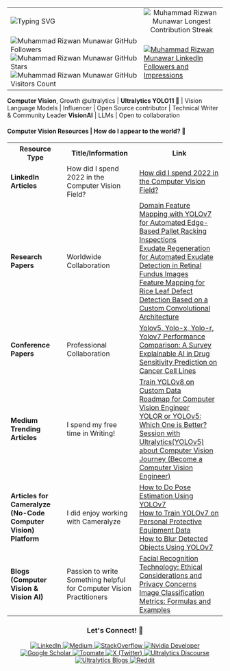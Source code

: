 <table>
  <tr>
    <td>
      <img src="https://readme-typing-svg.herokuapp.com?font=Fira+Code&weight=500&size=20&duration=2500&pause=1000&color=111F68&width=435&lines=Computer+Vision+Engineer;Open+Source+Contributor;Ultralytics+YOLO11;Always+Learning;Technical+Writer;Vision+Language+Models;Influencer;Community+Builder;Love+Engaging+with+Community;VisionAI+Consultant!" alt="Typing SVG"/>
    </td>
    <td colspan="2" align="center">
      <img src="https://streak-stats.demolab.com?user=RizwanMunawar&theme=github-compact&hide_border=true&background=FFFFFF" alt="Muhammad Rizwan Munawar Longest Contribution Streak"/>
    </td>
  </tr>
  <tr>
      <td>
        <img src="https://img.shields.io/github/followers/RizwanMunawar?label=Followers&style=social" alt="Muhammad Rizwan Munawar GitHub Followers"/>
        <img src="https://img.shields.io/github/stars/RizwanMunawar?label=Stars&style=social" alt="Muhammad Rizwan Munawar GitHub Stars"/>
        <img src="https://komarev.com/ghpvc/?username=RizwanMunawar&label=Visitors&color=brightgreen" alt="Muhammad Rizwan Munawar GitHub Visitors Count"/>
      </td>
    <td>
      <a href="https://www.linkedin.com/in/muhammadrizwanmunawar" target="_blank"><img src="https://img.shields.io/badge/LinkedIn-42K_Followers_10M+_Impressions-blue?style=for-the-badge" alt="Muhammad Rizwan Munawar LinkedIn Followers and Impressions"/></a>
    </td>
  </tr>
</table>

**Computer Vision**, Growth @ultralytics | **Ultralytics YOLO11 🚀** | Vision Language Models | Influencer | Open Source contributor | Technical Writer & Community Leader **VisionAI** | LLMs | Open to collaboration

<h4>Computer Vision Resources | How do I appear to the world? 🚀</h4> 
<table>
    <tr>
        <th>Resource Type</th>
        <th>Title/Information</th>
        <th>Link</th>
    </tr>
    <tr>
        <td><b>LinkedIn Articles</b></td>
        <td>How did I spend 2022 in the Computer Vision Field?</td>
        <td><a href="https://www.linkedin.com/pulse/how-did-i-spend-2022-computer-vision-field-muhammad-rizwan-munawar">How did I spend 2022 in the Computer Vision Field?</td>
    </tr>
    <tr>
        <td><b>Research Papers</b></td>
      <td>Worldwide Collaboration</td>
        <td>
         <a href="https://www.mdpi.com/1424-8220/22/18/6927">Domain Feature Mapping with YOLOv7 for Automated Edge-Based Pallet Racking Inspections</a><br/>
         <a href="https://ieeexplore.ieee.org/document/9885192">Exudate Regeneration for Automated Exudate Detection in Retinal Fundus Images</a><br/>
         <a href="https://www.mdpi.com/2304-8158/11/23/3914">Feature Mapping for Rice Leaf Defect Detection Based on a Custom Convolutional Architecture</a>
        </td>
    </tr>
    <tr>
        <td><b>Conference Papers</b></td>
        <td>Professional Collaboration</td>
        <td>
         <a href="https://aircconline.com/csit/papers/vol12/csit121602.pdf">Yolov5, Yolo-x, Yolo-r, Yolov7 Performance Comparison: A Survey</a><br/>
         <a href="https://ieeexplore.ieee.org/document/9922931">Explainable AI in Drug Sensitivity Prediction on Cancer Cell Lines</a><br/>
        </td>
    </tr>
    <tr>
        <td><b>Medium Trending Articles</b></td>
        <td>I spend my free time in Writing!</td>
        <td>
            <a href="https://medium.com/augmented-startups/train-yolov8-on-custom-data-6d28cd348262">Train YOLOv8 on Custom Data</a><br>
            <a href="https://medium.com/augmented-startups/roadmap-for-computer-vision-engineer-45167b94518c">Roadmap for Computer Vision Engineer</a><br>
            <a href="https://medium.com/augmented-startups/yolor-or-yolov5-which-one-is-better-2f844d35e1a1">YOLOR or YOLOv5: Which One is Better?</a><br>
            <a href="https://ultralytics.com/article/Becoming-a-Computer-Vision-Engineer">Session with Ultralytics(YOLOv5) about Computer Vision Journey (Become a Computer Vision Engineer)</a>
        </td>
    </tr>
    <tr>
        <td><b>Articles for Cameralyze (No-Code Computer Vision) Platform</b></td>
        <td>I did enjoy working with Cameralyze</td>
        <td>
            <a href="https://www.cameralyze.co/blog/how-to-do-pose-estimation-using-yolov7">How to Do Pose Estimation Using YOLOv7</a><br>
            <a href="https://www.cameralyze.co/blog/how-to-train-yolov7-on-personal-protective-equipment-data">How to Train YOLOv7 on Personal Protective Equipment Data</a><br>
            <a href="https://www.cameralyze.co/blog/how-to-blur-detected-objects-using-yolov7">How to Blur Detected Objects Using YOLOv7</a>
        </td>
    </tr>
     <tr>
        <td><b>Blogs (Computer Vision & Vision AI)</b></td>
        <td>Passion to write Something helpful for Computer Vision Practitioners</td>
        <td>
            <a href="https://www.visobyte.com/2023/05/facial-recognition-technology-ethical-considerations-and-privacy-concerns.html">Facial Recognition Technology: Ethical Considerations and Privacy Concerns</a><br>
            <a href="https://www.visobyte.com/2023/05/image-classification-metrics-formulas-and-examples.html">Image Classification Metrics: Formulas and Examples</a>
        </td>
    </tr>
</table>

</body>
</html>

<h3 align="center">Let's Connect! 💪</h3>

<p align="center">
    <a href="https://www.linkedin.com/in/muhammadrizwanmunawar" target="_blank">
        <img src="https://img.shields.io/badge/LinkedIn-Connect-blue?style=for-the-badge&logo=linkedin" alt="LinkedIn"/>
    </a>
    <a href="https://medium.com/@muhammadrizwanmunawar" target="_blank">
        <img src="https://img.shields.io/badge/Medium-Articles-black?style=for-the-badge&logo=medium" alt="Medium"/>
    </a>
    <a href="https://stackoverflow.com/users/13109683/muhammad-rizwan-munawar" target="_blank">
        <img src="https://img.shields.io/badge/StackOverflow-Questions-orange?style=for-the-badge&logo=stackoverflow" alt="StackOverflow"/>
    </a>
    <a href="https://forums.developer.nvidia.com/u/muhammadrizwanmunawar" target="_blank">
        <img src="https://img.shields.io/badge/Nvidia_Developer-Community-green?style=for-the-badge&logo=nvidia" alt="Nvidia Developer"/>
    </a>
    <a href="https://scholar.google.com/citations?user=r3hkNdoAAAAJ" target="_blank">
        <img src="https://img.shields.io/badge/Google_Scholar-Research-purple?style=for-the-badge&logo=google-scholar" alt="Google Scholar"/>
    </a>
    <a href="https://topmate.io/muhammadrizwanmunawar" target="_blank">
        <img src="https://img.shields.io/badge/Topmate-Consultation-dodgerblue?style=for-the-badge&logo=topmate" alt="Topmate"/>
    </a>
    <a href="https://x.com/muhammdrizwanmr" target="_blank">
        <img src="https://img.shields.io/badge/X-Follow-blue?style=for-the-badge&logo=x" alt="X (Twitter)"/>
    </a>
    <a href="https://community.ultralytics.com/u/muhammadrizwanm" target="_blank">
    <img src="https://img.shields.io/badge/Ultralytics_Discourse-Join-111F68?style=for-the-badge&logo=discourse" alt="Ultralytics Discourse"/>
    </a>
    <a href="https://www.ultralytics.com/blog" target="_blank">
        <img src="https://img.shields.io/badge/Ultralytics_Blogs-Read-111F68?style=for-the-badge&logo=mdbook" alt="Ultralytics Blogs"/>
    </a>
    <a href="https://www.reddit.com/user/muhammadrizwanmr/" target="_blank">
        <img src="https://img.shields.io/badge/Reddit-Engage-red?style=for-the-badge&logo=reddit" alt="Reddit"/>
    </a>
</p>
